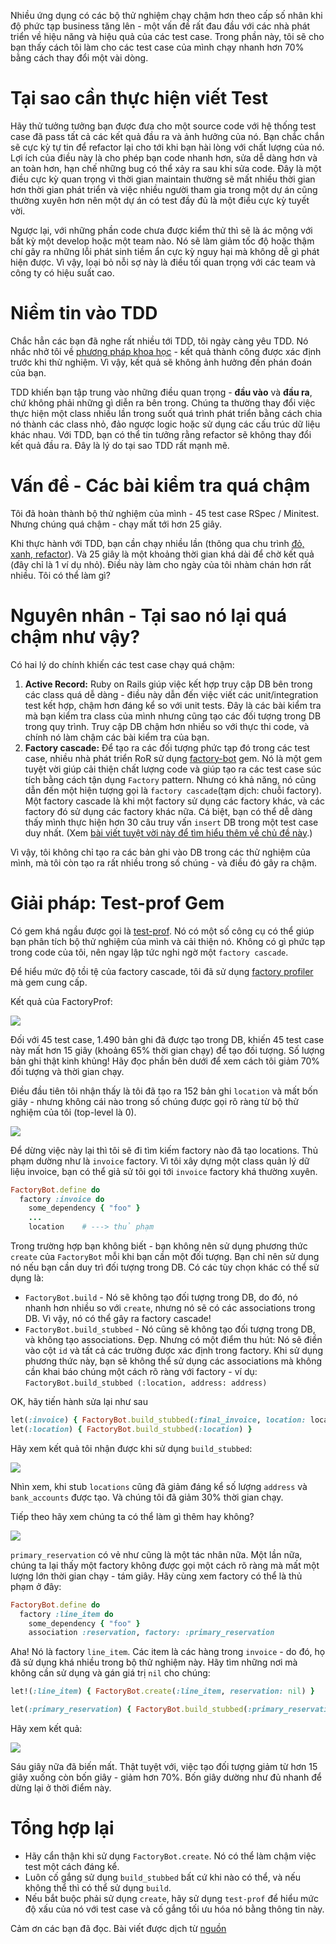 Nhiều ứng dụng có các bộ thử nghiệm chạy chậm hơn theo cấp số nhân khi độ phức tạp business tăng lên - một vấn đề rất đau đầu với các nhà phát triển về hiệu năng và hiệu quả của các test case.
Trong phần này, tôi sẽ cho bạn thấy cách tôi làm cho các test case của mình chạy nhanh hơn 70% bằng cách thay đổi một vài dòng.

# Tại sao cần thực hiện viết Test
Hãy thử tưởng tưởng bạn được đưa cho một source code với hệ thống test case đã pass tất cả các kết quả đầu ra và ảnh hưởng của nó. Bạn chắc chắn sẽ cực kỳ tự tin để refactor lại cho tới khi bạn hài lòng với chất lượng của nó. Lợi ích của điều này là cho phép bạn code nhanh hơn, sửa dễ dàng hơn và an toàn hơn, hạn chế những bug có thể xảy ra sau khi sửa code. Đây là một điều cực kỳ quan trọng vì thời gian maintain thường sẽ mất nhiều thời gian hơn thời gian phát triển và việc nhiều người tham gia trong một dự án cũng thường xuyên hơn nên một dự án có test đầy đủ là một điều cực kỳ tuyết vời. 

Ngược lại, với những phần code chưa được kiểm thử thì sẽ là ác mộng với bất kỳ một develop hoặc một team nào. Nó sẽ làm giảm tốc độ hoặc thậm chí gây ra những lỗi phát sinh tiềm ẩn cực kỳ nguy hại mà không dễ gì phát hiện được. Vì vậy, loại bỏ nỗi sợ này là điều tối quan trọng với các team và công ty có hiệu suất cao. 

# Niềm tin vào TDD
Chắc hẳn các bạn đã nghe rất nhiều tới TDD, tôi ngày càng yêu TDD. Nó nhắc nhở tôi về [phương pháp khoa học](https://en.wikipedia.org/wiki/Scientific_method) - kết quả thành công được xác định trước khi thử nghiệm. Vì vậy, kết quả sẽ không ảnh hưởng đến phán đoán của bạn.

TDD khiến bạn tập trung vào những điều quan trọng  - **đầu vào** và **đầu ra**, chứ không phải những gì diễn ra bên trong. Chúng ta thường thay đổi việc thực hiện một class nhiều lần trong suốt quá trình phát triển bằng cách chia nó thành các class nhỏ, đảo ngược logic hoặc sử dụng các cấu trúc dữ liệu khác nhau. Với TDD, bạn có thể tin tưởng rằng refactor sẽ không thay đổi kết quả đầu ra. Đây là lý do tại sao TDD rất mạnh mẽ.

# Vấn đề - Các bài kiểm tra quá chậm
Tôi đã hoàn thành bộ thử nghiệm của mình - 45 test case RSpec / Minitest. Nhưng chúng quá chậm - chạy mất tới hơn 25 giây.

Khi thực hành với TDD, bạn cần chạy nhiều lần (thông qua chu trình [đỏ, xanh, refactor](https://www.codecademy.com/articles/tdd-red-green-refactor)). Và 25 giây là một khoảng thời gian khá dài để chờ kết quả (đây chỉ là 1 ví dụ nhỏ). Điều này làm cho ngày của tôi nhàm chán hơn rất nhiều. Tôi có thể làm gì?

# Nguyên nhân - Tại sao nó lại quá chậm như vậy?

Có hai lý do chính khiến các test case chạy quá chậm:

1. **Active Record:** Ruby on Rails giúp việc kết hợp truy cập DB bên trong các class quá dễ dàng - điều này dẫn đến việc viết các unit/integration test kết hợp, chậm hơn đáng kể so với unit tests. Đây là các bài kiểm tra mà bạn kiểm tra class của mình nhưng cũng tạo các đối tượng trong DB trong quy trình. Truy cập DB chậm hơn nhiều so với thực thi code, và chính nó làm chậm các bài kiểm tra của bạn.
2. **Factory cascade:** Để tạo ra các đối tượng phức tạp đó trong các test case, nhiều nhà phát triển RoR sử dụng [factory-bot](https://github.com/thoughtbot/factory_bot) gem. Nó là một gem tuyệt vời giúp cải thiện chất lượng code và giúp tạo ra các test case súc tích bằng cách tận dụng `Factory` pattern. Nhưng có khả năng, nó cũng dẫn đến một hiện tượng gọi là `factory cascade`(tạm dịch: chuỗi factory). Một factory cascade là khi một factory sử dụng các factory khác, và các factory đó sử dụng các factory khác nữa. Cá biệt, bạn có thể dễ dàng thấy mình thực hiện hơn 30 câu truy vấn `insert` DB trong một test case duy nhất. (Xem [bài viết tuyệt vời này để tìm hiểu thêm về chủ đề này](https://evilmartians.com/chronicles/testprof-2-factory-therapy-for-your-ruby-tests-rspec-minitest).)

Vì vậy, tôi không chỉ tạo ra các bản ghi vào DB trong các thử nghiệm của mình, mà tôi còn tạo ra rất nhiều trong số chúng - và điều đó gây ra chậm.

#  Giải pháp: Test-prof Gem 
Có gem khá ngầu được gọi là [test-prof](https://test-prof.evilmartians.io/#/). Nó có một số công cụ có thể giúp bạn phân tích bộ thử nghiệm của mình và cải thiện nó. Không có gì phức tạp trong code của tôi, nên ngay lập tức nghi ngờ một `factory cascade`.

Để hiểu mức độ tồi tệ của factory cascade, tôi đã sử dụng [factory profiler](https://test-prof.evilmartians.io/#/factory_prof) mà gem cung cấp.

Kết quả của FactoryProf:

![](https://images.viblo.asia/787403b8-023f-4de0-a476-2359daa14bb5.png)

Đối với 45 test case, 1.490 bản ghi đã được tạo trong DB, khiến 45 test case này mất hơn 15 giây (khoảng 65% thời gian chạy) để tạo đối tượng. Số lượng bản ghi thật kinh khủng! Hãy đọc phần bên dưới để xem cách tôi giảm 70% đối tượng và thời gian chạy.

Điều đầu tiên tôi nhận thấy là tôi đã tạo ra 152 bản ghi `location` và mất bốn giây - nhưng không cái nào trong số chúng được gọi rõ ràng từ bộ thử nghiệm của tôi (top-level là 0).

![](https://images.viblo.asia/3f701cee-7e2d-46ed-91ab-538c79aa7457.png)

Để dừng việc này lại thì tôi sẽ đi tìm kiếm factory nào đã tạo locations. Thủ phạm dường như là `invoice` factory. Vì tôi xây dựng một class quản lý dữ liệu invoice, bạn có thể giả sử tôi gọi tới `invoice` factory khá thường xuyên.

```ruby
FactoryBot.define do
  factory :invoice do
    some_dependency { "foo" }
    ...
    location    # ---> thủ phạm
```

Trong trường hợp bạn không biết - bạn không nên sử dụng phương thức `create` của `FactoryBot` mỗi khi bạn cần một đối tượng. Bạn chỉ nên sử dụng nó nếu bạn cần duy trì đối tượng trong DB. Có các tùy chọn khác có thể sử dụng là:
* `FactoryBot.build` - Nó sẽ không tạo đối tượng trong DB, do đó, nó nhanh hơn nhiều so với `create`, nhưng nó sẽ có các associations trong DB. Vì vậy, nó có thể gây ra factory cascade!
* `FactoryBot.build_stubbed` - Nó cũng sẽ không tạo đối tượng trong DB, và không tạo associations. Đẹp. Nhưng có một điểm thu hút: Nó sẽ điền vào cột `id` và tất cả các trường được xác định trong factory. Khi sử dụng phương thức này, bạn sẽ không thể sử dụng các associations mà không cần khai báo chúng một cách rõ ràng với factory - ví dụ: `FactoryBot.build_stubbed (:location, address: address)`

OK, hãy tiến hành sửa lại như sau

```ruby
let(:invoice) { FactoryBot.build_stubbed(:final_invoice, location: location) }
let(:location) { FactoryBot.build_stubbed(:location) }
```

Hãy xem kết quả tôi nhận được khi sử dụng `build_stubbed`:

![](https://images.viblo.asia/4435dca7-ee13-478a-940d-71b1cb40f53f.png)

Nhìn xem, khi  stub `locations` cũng đã giảm đáng kể số lượng `address` và `bank_accounts` được tạo. Và chúng tôi đã giảm 30% thời gian chạy.

Tiếp theo hãy xem chúng ta có thể làm gì thêm hay không?

![](https://images.viblo.asia/a7b15cb5-9c0e-4f47-828d-f666231f20b8.png)

`primary_reservation` có vẻ như cũng là một tác nhân nữa. Một lần nữa, chúng ta lại thấy một factory không được gọi một cách rõ ràng mà mất một lượng lớn thời gian chạy - tám giây. Hãy cùng xem factory có thể là thủ phạm ở đây:

```ruby
FactoryBot.define do
  factory :line_item do
    some_dependency { "foo" } 
    association :reservation, factory: :primary_reservation
```

Aha! Nó là factory `line_item`. Các item  là các hàng trong `invoice` - do đó, họ đã sử dụng khá nhiều trong bộ thử nghiệm này. Hãy tìm những nơi mà không cần sử dụng và gán giá trị `nil` cho chúng:

```ruby
let!(:line_item) { FactoryBot.create(:line_item, reservation: nil) }
```

```ruby
let(:primary_reservation) { FactoryBot.build_stubbed(:primary_reservation, location: location) }
```

Hãy xem kết quả:

![](https://images.viblo.asia/a85471dc-893b-4fb1-aa4b-bb3358b555ab.png)

Sáu giây nữa đã biến mất. Thật tuyệt với, việc tạo đối tượng giảm từ hơn 15 giây xuống còn bốn giây - giảm hơn 70%.
Bốn giây dường như đủ nhanh để dừng lại ở thời điểm này. 

# Tổng hợp lại

* Hãy cẩn thận khi sử dụng `FactoryBot.create`. Nó có thể làm chậm việc test một cách đáng kể.
* Luôn cố gắng sử dụng `build_stubbed` bất cứ khi nào có thể, và nếu không thể thì có thể sử dụng `build`.
* Nếu bắt buộc phải sử dụng `create`, hãy sử dụng `test-prof` để hiểu mức độ xấu của nó với test case và cố gắng tối ưu hóa nó bằng thông tin này.

Cảm ơn các bạn đã đọc. Bài viết được dịch từ [nguồn](https://medium.com/better-programming/cut-your-rspec-minitest-runtime-with-testprof-d19e55783050)